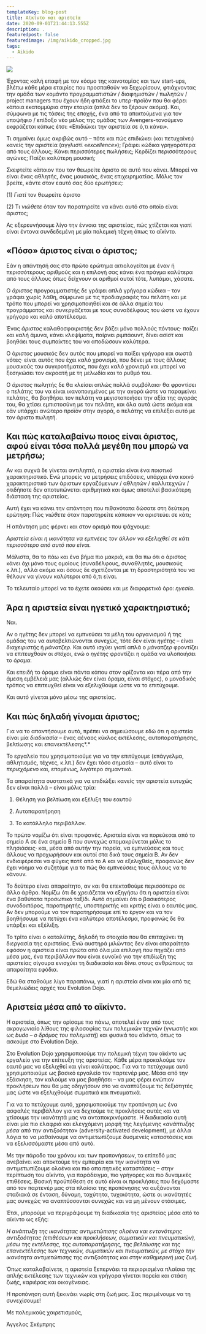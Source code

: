 ```yaml
---
templateKey: blog-post
title: Αϊκίντο και αριστεία
date: 2020-09-01T21:44:13.555Z
description: .
featuredpost: false
featuredimage: /img/aikido_cropped.jpg
tags:
  - Aikido
---
```

![](/img/aikido_cropped.jpg)

Έχοντας καλή επαφή με τον κόσμο της καινοτομίας και των start-ups, βλέπω κάθε μέρα εταιρίες που προσπαθούν να ξεχωρίσουν, φτιάχνοντας την ομάδα των κομάντο προγραμματιστών / διαφημιστών / πωλητών / project managers που έχουν ήδη φτιάξει το υπερ-προϊόν που θα φέρει κάποια εκατομμύρια στην εταιρία (απλά δεν το ξέρουν ακόμα). Και, σύμφωνα με τις τάσεις της εποχής, ένα από τα απαιτούμενα για τον υποψήφιο / επίδοξο νέο μέλος της ομάδας των Avengers-τονούμενο εκφράζεται κάπως έτσι: «Επιδιώκει την αριστεία σε ό,τι κάνει».



Τι σημαίνει όμως ακριβώς αυτό – πότε και πώς επιδιώκει (και πετυχαίνει) κανείς την αριστεία (αγγλιστί «*excellence»*); Γράφει κώδικα γρηγορότερα από τους άλλους; Κάνει περισσότερες πωλήσεις; Κερδίζει περισσότερους αγώνες; Παίζει καλύτερη μουσική;



Σκεφτείτε κάποιον που τον θεωρείτε άριστο σε αυτό που κάνει. Μπορεί να είναι ένας αθλητής, ένας μουσικός, ένας επιχειρηματίας. Μόλις τον βρείτε, κάντε στον εαυτό σας δύο ερωτήσεις:



(1) *Γιατί* τον θεωρείτε άριστο



(2) Τι *νιώθετε* όταν τον παρατηρείτε να κάνει αυτό στο οποίο είναι άριστος;



Ας εξερευνήσουμε λίγο την έννοια της αριστείας, πώς χτίζεται και γιατί είναι έντονα συνδεδεμένη με μία πολεμική τέχνη όπως το αϊκίντο.



## «Πόσο» άριστος είναι ο άριστος;

Εάν η απάντησή σας στο πρώτο ερώτημα αιτιολογείται με έναν ή περισσότερους αριθμούς και η επιλογή σας κάνει ένα πράγμα καλύτερα από τους άλλους όπως δείχνουν οι αριθμοί αυτοί τότε, λυπάμαι, χάσατε.



Ο *άριστος* προγραμματιστής δε γράφει απλά γρήγορα κώδικα – τον γράφει χωρίς λάθη, σύμφωνα με τις προδιαγραφές του πελάτη και με τρόπο που μπορεί να χρησιμοποιηθεί και σε άλλα σημεία του προγράμματος και συνεργάζεται με τους συναδέλφους του ώστε να έχουν γρήγορο και καλό αποτέλεσμα.



Ένας *άριστος* καλαθοσφαιριστής δεν βάζει μόνο πολλούς πόντους· παίζει και καλή άμυνα, κάνει κλεψίματα, παίρνει ριμπάουντ, δίνει ασίστ και βοηθάει τους συμπαίκτες του να αποδώσουν καλύτερα.



Ο ά*ριστος* μουσικός δεν αυτός που μπορεί να παίξει γρήγορα και σωστά νότες· είναι αυτός που έχει καλό χρονισμό, που δένει με τους άλλους μουσικούς του συγκροτήματος, που έχει καλό χρονισμό και μπορεί να ξεσηκώσει τον ακροατή με τη μελωδία και το ρυθμό του.



Ο *άριστος* πωλητής δε θα κλείσει απλώς πολλά συμβόλαια· θα φροντίσει ο πελάτης του να είναι ικανοποιημένος με την αγορά ώστε να παραμείνει πελάτης, θα βοηθήσει τον πελάτη να μεγιστοποιήσει την αξία της αγοράς του, θα χτίσει εμπιστοσύνη με τον πελάτη, και όλα αυτά ώστε ακόμα και εάν υπάρχει ανώτερο προϊόν στην αγορά, ο πελάτης να επιλέξει αυτό με τον άριστο πωλητή.



## Και πώς καταλαβαίνω ποιος είναι άριστος, αφού είναι τόσα πολλά μεγέθη που μπορώ να μετρήσω;

Αν και συχνά δε γίνεται αντιληπτό, η αριστεία είναι ένα *ποιοτικό* χαρακτηριστικό. Ενώ μπορείς να μετρήσεις επιδόσεις, υπάρχει ένα κοινό χαρακτηριστικό των άριστων εργαζόμενων / αθλητών / καλλιτεχνών / οτιδήποτε δεν αποτυπώνεται αριθμητικά και όμως αποτελεί βασικότερη διάσταση της αριστείας.



Αυτή έχει να κάνει την απάντηση που πιθανότατα δώσατε στη δεύτερη ερώτηση: Πώς *νιώθετε* όταν παρατηρείτε κάποιον να αριστεύει σε κάτι;



Η απάντηση μας φέρνει και στον ορισμό που ψάχνουμε:



*Αριστεία είναι η ικανότητα να εμπνέεις τον άλλον να εξελιχθεί σε κάτι περισσότερο από αυτό που είναι.*



Μάλιστα, θα το πάω και ένα βήμα πιο μακριά, και θα πω ότι ο άριστος κάνει όχι μόνο τους ομοίους (συναδέλφους, συναθλητές, μουσικούς κ.λπ.), αλλά ακόμα και όσους δε σχετίζονται με τη δραστηριότητά του να θέλουν να γίνουν καλύτεροι από ό,τι είναι.



Το τελευταίο μπορεί να το έχετε ακούσει και με διαφορετικό όρο: *ηγεσία*.



## Άρα η αριστεία είναι ηγετικό χαρακτηριστικό;

Ναι.

Αν ο ηγέτης δεν μπορεί να εμπνεύσει τα μέλη του οργανισμού ή της ομάδας του να αυτοβελτιώνονται συνεχώς, τότε δεν είναι *ηγέτης* – είναι *διαχειριστής* ή *μάνατζερ.* Και αυτό ισχύει γιατί απλά ο *μάνατζερ* φροντίζει να επιτευχθούν οι *στόχοι*, ενώ ο *ηγέτης* φροντίζει η ομάδα να υλοποιήσει το *όραμα.*

Και επειδή το όραμα είναι πάντα κάπου στον ορίζοντα και πέρα από την άμεση εμβέλειά μας (αλλιώς δεν είναι όραμα, είναι στόχος), ο μοναδικός τρόπος να επιτευχθεί είναι να εξελιχθούμε ώστε να το επιτύχουμε.

Και αυτό γίνεται μόνο μέσω της αριστείας.

## Και πώς δηλαδή γίνομαι άριστος;

Για να το απαντήσουμε αυτό, πρέπει να σημειώσουμε εδώ ότι η αριστεία είναι μία *διαδικασία –* ένας αέναος κύκλος εκτέλεσης, αυτοπαρατήρησης, βελτίωσης και επανεκτέλεσης*.*



Το εργαλείο που χρησιμοποιούμε για να την επιτύχουμε (επάγγελμα, αθλητισμός, τέχνες, κ.λπ.) δεν έχει τόσο σημασία – αυτό είναι το *περιεχόμενο* και, επομένως, λιγότερο σημαντικό.



Τα απαραίτητα συστατικά για να επιδιώξει κανείς την αριστεία ευτυχώς δεν είναι πολλά – είναι μόλις τρία:



1) Θέληση για βελτίωση και εξέλιξη του εαυτού

2) Αυτοπαρατήρηση

3) Το κατάλληλο περιβάλλον.



Το πρώτο νομίζω ότι είναι προφανές. Αριστεία είναι να πορεύεσαι από το σημείο Α σε ένα σημείο Β που συνεχώς απομακρύνεται μόλις το πλησιάσεις· και, μέσα από αυτήν την πορεία, να εμπνεύσεις και τους άλλους να προχωρήσουν και αυτοί στα δικά τους σημεία Β. Αν δεν ενδιαφέρεσαι να φύγεις ποτέ από το Α και να εξελιχθείς, προφανώς δεν έχει νόημα να συζητάμε για το πώς θα εμπνεύσεις τους άλλους να το κάνουν.



Το δεύτερο είναι απαραίτητο, αν και θα επεκταθούμε περισσότερο σε άλλο άρθρο. Νομίζω ότι δε χρειάζεται να εξηγήσω ότι η αριστεία είναι ένα βαθύτατα προσωπικό ταξίδι. Αυτό σημαίνει ότι ο βασικότερος συνοδοιπόρος, παρατηρητής, υποστηρικτής και κριτής είναι ο εαυτός μας. Αν δεν μπορούμε να τον παρατηρήσουμε επί το έργον και να τον βοηθήσουμε να πετύχει ένα καλύτερο αποτέλεσμα, προφανώς δε θα υπάρξει και εξέλιξη.



Το τρίτο είναι ο καταλύτης, δηλαδή το στοιχείο που θα επιταχύνει τη διεργασία της αριστείας. Ενώ αυστηρά μιλώντας δεν είναι απαραίτητο εφόσον η αριστεία είναι πρώτα από όλα μία επιλογή που πηγάζει από μέσα μας, ένα περιβάλλον που είναι ευνοϊκό για την επιδίωξη της αριστείας σίγουρα ενισχύει τη διαδικασία και δίνει στους ανθρώπους τα απαραίτητα εφόδια.



Εδώ θα σταθούμε λίγο παραπάνω, γιατί η αριστεία είναι και μία από τις θεμελιώδεις αρχές του Evolution Dojo.



## Αριστεία μέσα από το αϊκίντο.

Η αριστεία, όπως την ορίσαμε πιο πάνω, αποτελεί έναν από τους ακρογωνιαίο λίθους της φιλοσοφίας των πολεμικών τεχνών (γνωστής και ως *budo – ο δρόμος του πολεμιστή*) και φυσικά του αϊκίντο, όπως το ασκούμε στο Evolution Dojo.



Στο Evolution Dojo χρησιμοποιούμε την πολεμική τέχνη του αϊκίντο ως εργαλείο για την επίτευξη της αριστείας. Κάθε μέρα προκαλούμε τον εαυτό μας να εξελιχθεί και γίνει καλύτερος. Για να το πετύχουμε αυτό χρησιμοποιούμε ως βασικό εργαλείο τον παρτενέρ μας. Μέσα από την εξάσκηση, τον καλούμε να μας βοηθήσει – να μας φέρει ενώπιον προκλήσεων που θα μας οδηγήσουν στο να αναπτύξουμε τις δεξιότητές μας ώστε να εξελιχθούμε σωματικά και πνευματικά.



Για να το πετύχουμε αυτό, χρησιμοποιούμε την προπόνηση ως ένα ασφαλές περιβάλλον για να δεχτούμε τις προκλήσεις αυτές και να χτίσουμε την ικανότητά μας να ανταποκρινόμαστε. Η διαδικασία αυτή είναι μία πιο ελαφριά και ελεγχόμενη μορφή της λεγόμενης «*ανάπτυξης μέσα από την αντιξοότητα*» (adversity-activated development), με άλλα λόγια το να μαθαίνουμε να αντιμετωπίζουμε δυσμενείς καταστάσεις και να εξελισσόμαστε μέσα από αυτό.



Με την πάροδο του χρόνου και των προπονήσεων, το επίπεδό μας ανεβαίνει και αποκτούμε την εμπειρία και την ικανότητα να αντιμετωπίζουμε ολοένα και πιο απαιτητικές καταστάσεις – στην περίπτωση του αϊκίντο, για παράδειγμα, πιο γρήγορες και πιο δυναμικές επιθέσεις. Βασική προϋπόθεση σε αυτό είναι οι προκλήσεις που δεχόμαστε από τον παρτενέρ μας στα πλαίσια της προπόνησης να αυξάνονται σταδιακά σε ένταση, δύναμη, ταχύτητα, τυχαιότητα, ώστε οι ικανότητές μας συνεχώς να αναπτύσσονται συνεχώς και να μη μένουν στάσιμες.



Έτσι, μπορούμε να περιγράψουμε τη διαδικασία της αριστείας μέσα από το αϊκίντο ως εξής:



*Η ανάπτυξη της ικανότητας αντιμετώπισης ολοένα και εντονότερης αντιξοότητας (επιθέσεων και προκλήσεων, σωματικών και πνευματικών), μέσω της εκτέλεσης, της αυτοπαρατήρησης, της βελτίωσης και της επανεκτέλεσης των τεχνικών, σωματικών και πνευματικών, με στόχο την ικανότητα αντιμετώπισης της αντιξοότητας και στην καθημερινή μας ζωή.*



Όπως καταλαβαίνετε, η αριστεία ξεπερνάει τα περιορισμένα πλαίσια της απλής εκτέλεσης των τεχνικών και γρήγορα γίνεται πορεία και στάση ζωής, καριέρας και οικογένειας.



Η προπόνηση αυτή ξεκινάει νωρίς στη ζωή μας. Σας περιμένουμε να τη συνεχίσουμε!





Με πολεμικούς χαιρετισμούς,



Άγγελος Σκέμπρης
